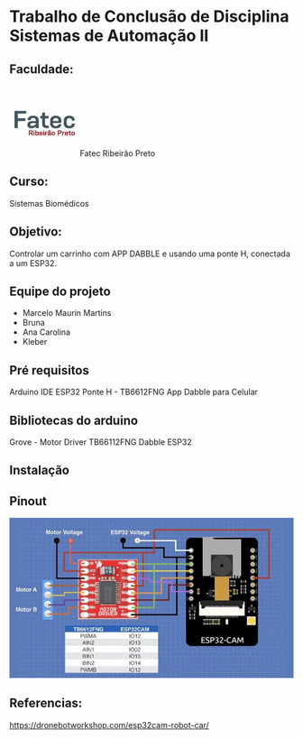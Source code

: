 # Trabalho de Conclusão de Disciplina Sistemas de Automação II

## Faculdade: 
<img src="https://github.com/marcelomaurin/FATEC_automacaoII/blob/main/imgs/fatecrp.jpeg">Fatec Ribeirão Preto
## Curso: 
Sistemas Biomédicos

## Objetivo:
Controlar um carrinho com APP DABBLE e usando uma ponte H, conectada a um ESP32.

## Equipe do projeto
- Marcelo Maurin Martins
- Bruna
- Ana Carolina  
- Kleber

## Pré requisitos
Arduino IDE
ESP32
Ponte H - TB6612FNG
App Dabble para Celular

## Bibliotecas do arduino
Grove - Motor Driver TB66112FNG
Dabble ESP32 

## Instalação


## Pinout
<img src="https://github.com/marcelomaurin/FATEC_automacaoII/blob/main/imgs/Esquematico.png?raw=true">

## Referencias:
https://dronebotworkshop.com/esp32cam-robot-car/
